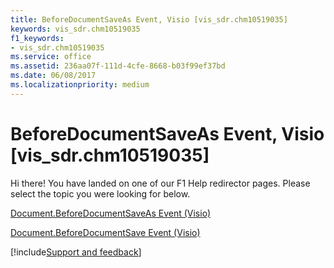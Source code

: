 ```yaml
---
title: BeforeDocumentSaveAs Event, Visio [vis_sdr.chm10519035]
keywords: vis_sdr.chm10519035
f1_keywords:
- vis_sdr.chm10519035
ms.service: office
ms.assetid: 236aa07f-111d-4cfe-8668-b03f99ef37bd
ms.date: 06/08/2017
ms.localizationpriority: medium
---
```



# BeforeDocumentSaveAs Event, Visio [vis_sdr.chm10519035]

Hi there! You have landed on one of our F1 Help redirector pages. Please select the topic you were looking for below.

[Document.BeforeDocumentSaveAs Event (Visio)](https://msdn.microsoft.com/library/6802441e-5020-8d5c-f637-3654df71cba0%28Office.15%29.aspx)

[Document.BeforeDocumentSave Event (Visio)](https://msdn.microsoft.com/library/03f8954d-40d7-fb64-8c83-cc8f6ca66653%28Office.15%29.aspx)

[!include[Support and feedback](~/includes/feedback-boilerplate.md)]